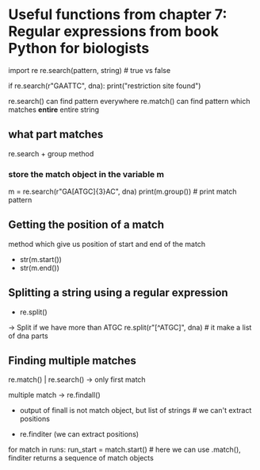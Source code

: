 # Useful functions from chapter 7: Regular expressions from book Python for biologists

import re
re.search(pattern, string) # true vs false

if re.search(r"GAATTC", dna):
	print("restriction site found")

re.search() can find pattern everywhere
re.match() can find pattern which matches **entire** entire string

## what part matches
re.search + group method

### store the match object in the variable m
m = re.search(r"GA[ATGC]{3}AC", dna)
print(m.group()) # print match pattern

## Getting the position of a match
method which give us position of start and end of the match
- str(m.start())
- str(m.end())

## Splitting a string using a regular expression
- re.split()

-> Split if we have more than ATGC
re.split(r"[^ATGC]", dna) # it make a list of dna parts

## Finding multiple matches
re.match() | re.search() -> only first match

multiple match -> re.findall()
- output of finall is not match object, but list of strings # we can't extract positions

- re.finditer (we can extract positions)

for match in runs:
	run_start = match.start() # here we can use .match(), finditer returns a sequence of match objects
